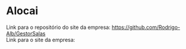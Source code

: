 # Alocai

Link para o repositório do site da empresa: https://github.com/Rodrigo-Alb/GestorSalas <br/>
Link para o site da empresa: 
